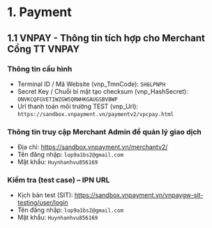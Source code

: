 # 1. Payment

## 1.1 VNPAY - Thông tin tích hợp cho Merchant Cổng TT VNPAY

### Thông tin cấu hình

- Terminal ID / Mã Website (vnp_TmnCode): `SH6LPNPH`
- Secret Key / Chuỗi bí mật tạo checksum (vnp_HashSecret): `ONVKCQFGVETIWZGWSQRWHKGAUGSBVBWP`
- Url thanh toán môi trường TEST (vnp_Url): `https://sandbox.vnpayment.vn/paymentv2/vpcpay.html`

### Thông tin truy cập Merchant Admin để quản lý giao dịch

- Địa chỉ: https://sandbox.vnpayment.vn/merchantv2/
- Tên đăng nhập: `lop9a1bs2@gmail.com`
- Mật khẩu: `Huynhanhvu856169`

### Kiểm tra (test case) – IPN URL

- Kịch bản test (SIT): https://sandbox.vnpayment.vn/vnpaygw-sit-testing/user/login
- Tên đăng nhập: `lop9a1bs2@gmail.com`
- Mật khẩu: `Huynhanhvu856169`
